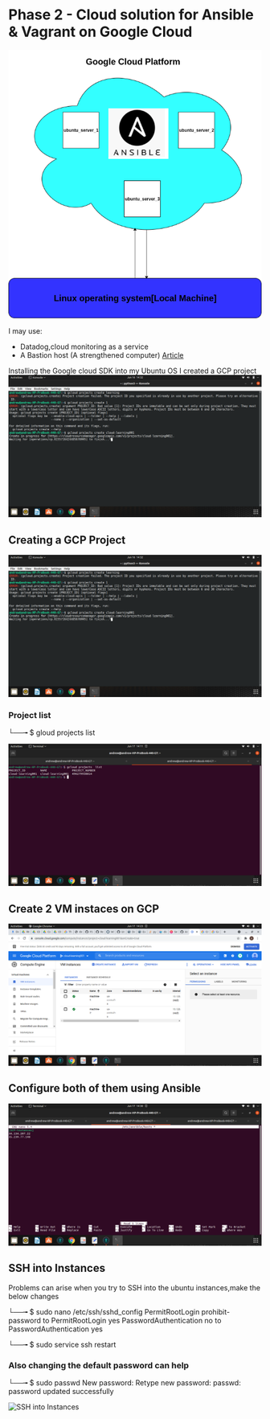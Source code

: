 # Phase 2 - Cloud solution for Ansible & Vagrant on Google Cloud

![Image diagram](https://github.com/Andrews-Projects/Ansible-Vagrant-infrastructure-development-and-deployment/blob/main/Images%20%26%20gifs/Cloud%20images/cloud.png)

I may use: 
- Datadog,cloud monitoring as a service
- A Bastion host (A strengthened computer) [Article](https://annaken.github.io/building-a-secure-bastion/)

Installing the Google cloud SDK into my Ubuntu OS I created a GCP project ![Project Creation](https://github.com/Andrews-Projects/Ansible-Vagrant-infrastructure-development-and-deployment/blob/main/Images%20%26%20gifs/Cloud%20images/project-create.png)

## Creating a GCP Project

![Project-Creation](https://github.com/Andrews-Projects/Ansible-Vagrant-infrastructure-development-and-deployment/blob/main/Images%20%26%20gifs/Cloud%20images/project-create.png)

### Project list

└──╼ $ gloud projects list

![project-list](https://github.com/Andrews-Projects/Ansible-Vagrant-infrastructure-development-and-deployment/blob/main/Images%20%26%20gifs/Cloud%20images/project-list.png)

## Create 2 VM instaces on GCP

![VM instances](https://github.com/Andrews-Projects/Ansible-Vagrant-infrastructure-development-and-deployment/blob/main/Images%20%26%20gifs/Cloud%20images/vm-instances.png)


## Configure both of them using Ansible

![Vagrant file](https://github.com/Andrews-Projects/Ansible-Vagrant-infrastructure-development-and-deployment/blob/main/Images%20%26%20gifs/Cloud%20images/vagrant-file.png)

## SSH into Instances

Problems can arise when you try to SSH into the ubuntu instances,make the below changes

└──╼ $ sudo nano /etc/ssh/sshd_config
PermitRootLogin prohibit-password to PermitRootLogin yes 
PasswordAuthentication no to PasswordAuthentication yes

└──╼ $ sudo service ssh restart

### Also changing the default password can help

└──╼ $ sudo passwd
New password:
Retype new password:
passwd: password updated successfully

![SSH into Instances]()


